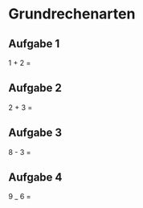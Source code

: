 # Grundrechenarten

## Aufgabe 1

1 + 2 =

## Aufgabe 2

2 + 3 =

## Aufgabe 3

8 - 3 =

## Aufgabe 4

9 _ 6 =


